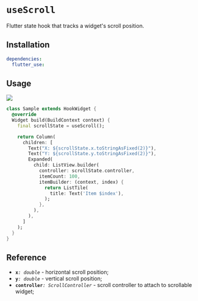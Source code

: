 # `useScroll`

Flutter state hook that tracks a widget's scroll position.

## Installation

```yaml
dependencies:
  flutter_use: 
```

## Usage

[![](https://img.shields.io/badge/demo-%20%20%20%F0%9F%9A%80-green.svg)](https://wasabeef.github.io/flutter_use/#/use-scroll)

```dart
class Sample extends HookWidget {
  @override
  Widget build(BuildContext context) {
    final scrollState = useScroll();

    return Column(
      children: [
        Text("X: ${scrollState.x.toStringAsFixed(2)}"),
        Text("Y: ${scrollState.y.toStringAsFixed(2)}"),
        Expanded(
          child: ListView.builder(
            controller: scrollState.controller,
            itemCount: 100,
            itemBuilder: (context, index) {
              return ListTile(
                title: Text('Item $index'),
              );
            },
          ),
        ),
      ]
    );
  }
}
```

## Reference

- **`x`**_`: double`_ - horizontal scroll position;
- **`y`**_`: double`_ - vertical scroll position;
- **`controller`**_`: ScrollController`_ - scroll controller to attach to scrollable widget;